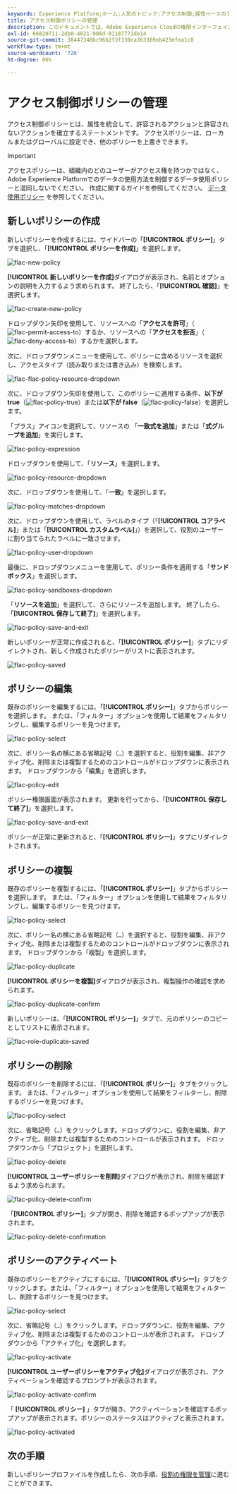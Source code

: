 ```yaml
---
keywords: Experience Platform;ホーム;人気のトピック;アクセス制御;属性ベースのアクセス制御;ABAC
title: アクセス制御ポリシーの管理
description: このドキュメントでは、Adobe Experience Cloudの権限インターフェイスを使用してアクセス制御ポリシーを管理する方法について説明します。
exl-id: 66820711-2db0-4621-908d-01187771de14
source-git-commit: 38447348bc96b2f3f330ca363369eb423efea1c8
workflow-type: tm+mt
source-wordcount: '726'
ht-degree: 86%

---
```


# アクセス制御ポリシーの管理

アクセス制御ポリシーとは、属性を統合して、許容されるアクションと許容されないアクションを確立するステートメントです。 アクセスポリシーは、ローカルまたはグローバルに設定でき、他のポリシーを上書きできます。

>[!IMPORTANT]
>
>アクセスポリシーは、組織内のどのユーザーがアクセス権を持つかではなく、Adobe Experience Platformでのデータの使用方法を制御するデータ使用ポリシーと混同しないでください。 作成に関するガイドを参照してください。 [データ使用ポリシー](../../../data-governance/policies/create.md) を参照してください。

## 新しいポリシーの作成

新しいポリシーを作成するには、サイドバーの「**[!UICONTROL ポリシー]**」タブを選択し、「**[!UICONTROL ポリシーを作成]**」を選択します。

![flac-new-policy](../../images/flac-ui/flac-new-policy.png)

**[!UICONTROL 新しいポリシーを作成]**&#x200B;ダイアログが表示され、名前とオプションの説明を入力するよう求められます。 終了したら、「**[!UICONTROL 確認]**」を選択します。

![flac-create-new-policy](../../images/flac-ui/flac-create-new-policy.png)

ドロップダウン矢印を使用して、リソースへの「**アクセスを許可**」（![flac-permit-access-to](../../images/flac-ui/flac-permit-access-to.png)）するか、リソースへの「**アクセスを拒否**」（![flac-deny-access-to](../../images/flac-ui/flac-deny-access-to.png)）するかを選択します。

次に、ドロップダウンメニューを使用して、ポリシーに含めるリソースを選択し、アクセスタイプ（読み取りまたは書き込み）を検索します。

![flac-flac-policy-resource-dropdown](../../images/flac-ui/flac-policy-resource-dropdown.png)

次に、ドロップダウン矢印を使用して、このポリシーに適用する条件、**以下が true**（![flac-policy-true](../../images/flac-ui/flac-policy-true.png)）または&#x200B;**以下が false**（![flac-policy-false](../../images/flac-ui/flac-policy-false.png)）を選択します。

「プラス」アイコンを選択して、リソースの 「**一致式を追加**」または「**式グループを追加**」を実行します。

![flac-policy-expression](../../images/flac-ui/flac-policy-expression.png)

ドロップダウンを使用して、「**リソース**」を選択します。

![flac-policy-resource-dropdown](../../images/flac-ui/flac-policy-resource-dropdown-1.png)

次に、ドロップダウンを使用して、「**一致**」を選択します。

![flac-policy-matches-dropdown](../../images/flac-ui/flac-policy-matches-dropdown.png)

次に、ドロップダウンを使用して、ラベルのタイプ（「**[!UICONTROL コアラベル]**」または「**[!UICONTROL カスタムラベル]**」）を選択して、役割のユーザーに割り当てられたラベルに一致させます。

![flac-policy-user-dropdown](../../images/flac-ui/flac-policy-user-dropdown.png)

最後に、ドロップダウンメニューを使用して、ポリシー条件を適用する「**サンドボックス**」を選択します。

![flac-policy-sandboxes-dropdown](../../images/flac-ui/flac-policy-sandboxes-dropdown.png)

「**リソースを追加**」を選択して、さらにリソースを追加します。 終了したら、「**[!UICONTROL 保存して終了]**」を選択します。

![flac-policy-save-and-exit](../../images/flac-ui/flac-policy-save-and-exit.png)

新しいポリシーが正常に作成されると、「**[!UICONTROL ポリシー]**」タブにリダイレクトされ、新しく作成されたポリシーがリストに表示されます。

![flac-policy-saved](../../images/flac-ui/flac-policy-saved.png)

## ポリシーの編集

既存のポリシーを編集するには、「**[!UICONTROL ポリシー]**」タブからポリシーを選択します。 または、「フィルター」オプションを使用して結果をフィルタリングし、編集するポリシーを見つけます。

![flac-policy-select](../../images/flac-ui/flac-policy-select.png)

次に、ポリシー名の横にある省略記号（`…`）を選択すると、役割を編集、非アクティブ化、削除または複製するためのコントロールがドロップダウンに表示されます。 ドロップダウンから「編集」を選択します。

![flac-policy-edit](../../images/flac-ui/flac-policy-edit.png)

ポリシー権限画面が表示されます。 更新を行ってから、「**[!UICONTROL 保存して終了]**」を選択します。

![flac-policy-save-and-exit](../../images/flac-ui/flac-policy-save-and-exit.png)

ポリシーが正常に更新されると、「**[!UICONTROL ポリシー]**」タブにリダイレクトされます。

## ポリシーの複製

既存のポリシーを複製するには、「**[!UICONTROL ポリシー]**」タブからポリシーを選択します。 または、「フィルター」オプションを使用して結果をフィルタリングし、編集するポリシーを見つけます。

![flac-policy-select](../../images/flac-ui/flac-policy-select.png)

次に、ポリシー名の横にある省略記号（`…`）を選択すると、役割を編集、非アクティブ化、削除または複製するためのコントロールがドロップダウンに表示されます。 ドロップダウンから「複製」を選択します。

![flac-policy-duplicate](../../images/flac-ui/flac-policy-duplicate.png)

**[!UICONTROL ポリシーを複製]**&#x200B;ダイアログが表示され、複製操作の確認を求められます。

![flac-policy-duplicate-confirm](../../images/flac-ui/flac-duplicate-confirm.png)

新しいポリシーは、「**[!UICONTROL ポリシー]**」タブで、元のポリシーのコピーとしてリストに表示されます。

![flac-role-duplicate-saved](../../images/flac-ui/flac-role-duplicate-saved.png)

## ポリシーの削除

既存のポリシーを削除するには、「**[!UICONTROL ポリシー]**」タブをクリックします。 または、「フィルター」オプションを使用して結果をフィルターし、削除するポリシーを見つけます。

![flac-policy-select](../../images/flac-ui/flac-policy-select.png)

次に、省略記号（`…`）をクリックします。ドロップダウンに、役割を編集、非アクティブ化、削除または複製するためのコントロールが表示されます。 ドロップダウンから「プロジェクト」を選択します。

![flac-policy-delete](../../images/flac-ui/flac-policy-delete.png)

**[!UICONTROL ユーザーポリシーを削除]**&#x200B;ダイアログが表示され、削除を確認するよう求められます。

![flac-policy-delete-confirm](../../images/flac-ui/flac-policy-delete-confirm.png)

「**[!UICONTROL ポリシー]**」タブが開き、削除を確認するポップアップが表示されます。

![flac-policy-delete-confirmation](../../images/flac-ui/flac-policy-delete-confirmation.png)

## ポリシーのアクティベート

既存のポリシーをアクティブにするには、「**[!UICONTROL ポリシー]**」タブをクリックします。または、「フィルター」オプションを使用して結果をフィルターし、削除するポリシーを見つけます。

![flac-policy-select](../../images/flac-ui/flac-policy-select.png)

次に、省略記号（`…`）をクリックします。ドロップダウンに、役割を編集、アクティブ化、削除または複製するためのコントロールが表示されます。 ドロップダウンから「アクティブ化」を選択します。

![flac-policy-activate](../../images/flac-ui/flac-policy-delete.png)

**[!UICONTROL ユーザーポリシーをアクティブ化]**&#x200B;ダイアログが表示され、アクティベーションを確認するプロンプトが表示されます。

![flac-policy-activate-confirm](../../images/flac-ui/flac-policy-activate-confirm.png)

「 **[!UICONTROL ポリシー]** 」タブが開き、アクティベーションを確認するポップアップが表示されます。ポリシーのステータスはアクティブと表示されます。

![flac-policy-activated](../../images/flac-ui/flac-policy-activated.png)

## 次の手順

新しいポリシープロファイルを作成したら、次の手順、[役割の権限を管理](permissions.md)に進むことができます。
